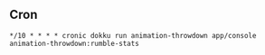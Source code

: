 Cron
----

    */10 * * * * cronic dokku run animation-throwdown app/console animation-throwdown:rumble-stats
